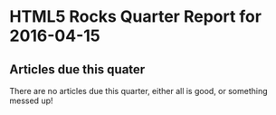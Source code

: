 HTML5 Rocks Quarter Report for 2016-04-15
=========================================

Articles due this quater
------------------------

There are no articles due this quarter, either all is good, or something messed up!

